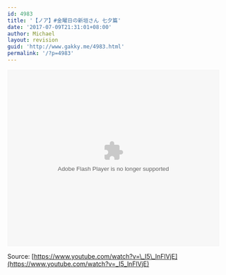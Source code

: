 ```yaml
---
id: 4983
title: '【ノア】#金曜日の新垣さん 七夕篇'
date: '2017-07-09T21:31:01+08:00'
author: Michael
layout: revision
guid: 'http://www.gakky.me/4983.html'
permalink: '/?p=4983'
---
```


<embed align="middle" height="400" src="http://player.youku.com/player.php/sid/XMjg3OTgyMTcwOA==/v.swf" type="application/x-shockwave-flash" width="480"></embed>

Source: [https://www.youtube.com/watch?v=\_I5\_lnFlVjE](https://www.youtube.com/watch?v=_I5_lnFlVjE)